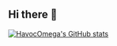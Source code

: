 ## Hi there 👋

[![HavocOmega's GitHub stats](https://github-readme-stats.vercel.app/api?username=HavocOmega&show_icons=true&theme=great-gatsby)](https://github.com/anuraghazra/github-readme-stats)

<!--
**HavocOmega/HavocOmega** is a ✨ _special_ ✨ repository because its `README.md` (this file) appears on your GitHub profile.

Here are some ideas to get you started:

- 🔭 I’m currently working on ...
- 🌱 I’m currently learning ...
- 👯 I’m looking to collaborate on ...
- 🤔 I’m looking for help with ...
- 💬 Ask me about ...
- 📫 How to reach me: ...
- 😄 Pronouns: ...
- ⚡ Fun fact: ...
-->
